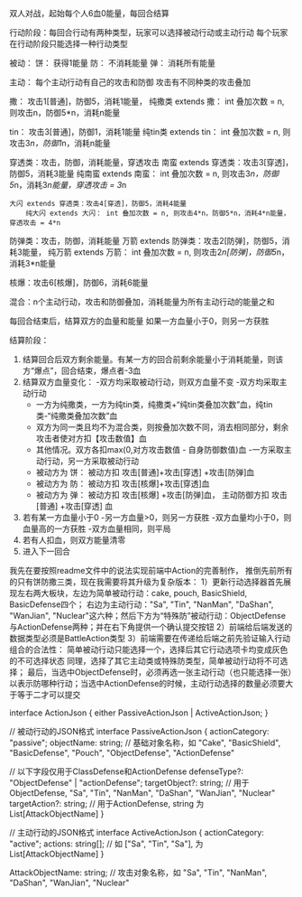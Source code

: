 双人对战，起始每个人6血0能量，每回合结算

行动阶段：每回合行动有两种类型，玩家可以选择被动行动或主动行动
每个玩家在行动阶段只能选择一种行动类型

被动：
饼： 获得1能量
防： 不消耗能量
弹： 消耗所有能量

主动：
每个主动行动有自己的攻击和防御
攻击有不同种类的攻击叠加

撒： 攻击1[普通]，防御5，消耗1能量，
    纯撒类 extends 撒： int 叠加次数 = n, 则攻击n，防御5*n，消耗n能量

tin： 攻击3[普通]，防御1，消耗1能量
    纯tin类 extends tin： int 叠加次数 = n, 则攻击3*n，防御1*n，消耗n能量

穿透类：攻击，防御，消耗能量，穿透攻击
    南蛮 extends 穿透类：攻击3[穿透]，防御5，消耗3能量
        纯南蛮 extends 南蛮： int 叠加次数 = n, 则攻击3*n，防御5*n，消耗3*n能量，穿透攻击 = 3*n

    大闪 extends 穿透类：攻击4[穿透]，防御5，消耗4能量
        纯大闪 extends 大闪： int 叠加次数 = n, 则攻击4*n，防御5*n，消耗4*n能量，穿透攻击 = 4*n

防弹类：攻击，防御，消耗能量
    万箭 extends 防弹类：攻击2[防弹]，防御5，消耗3能量，
        纯万箭 extends 万箭： int 叠加次数 = n, 则攻击2*n[防弹]，防御5*n，消耗3*n能量

核爆：攻击6[核爆]，防御6，消耗6能量


混合：n个主动行动，攻击和防御叠加，消耗能量为所有主动行动的能量之和

每回合结束后，结算双方的血量和能量
如果一方血量小于0，则另一方获胜


结算阶段：
1. 结算回合后双方剩余能量。有某一方的回合前剩余能量小于消耗能量，则该方“爆点”，回合结束，爆点者-3血
2. 结算双方血量变化：
-双方均采取被动行动，则双方血量不变
-双方均采取主动行动
    - 一方为纯撒类，一方为纯tin类，纯撒类+“纯tin类叠加次数”血，纯tin类-“纯撒类叠加次数”血
    - 双方为同一类且均不为混合类，则按叠加次数不同，消去相同部分，剩余攻击者使对方扣【攻击数值】血
    - 其他情况。双方各扣max(0,对方攻击数值 - 自身防御数值)血
-一方采取主动行动，另一方采取被动行动
    - 被动方为 饼： 被动方扣 攻击[普通]+攻击[穿透] +攻击[防弹]血
    - 被动方为 防： 被动方扣 攻击[核爆]+攻击[穿透]血
    - 被动方为 弹： 被动方扣 攻击[核爆] +攻击[防弹]血， 主动防御方扣 攻击[普通] +攻击[穿透] 血
3. 若有某一方血量小于0
-另一方血量>0，则另一方获胜
-双方血量均小于0，则血量高的一方获胜
-双方血量相同，则平局
4. 若有人扣血，则双方能量清零
5. 进入下一回合

我先在要按照readme文件中的说法实现前端中Action的完善制作，
推倒先前所有的只有饼防撒三类，现在我需要将其升级为复杂版本：
1）更新行动选择器首先展现左右两大板块，左边为简单被动行动：cake, pouch, BasicShield, BasicDefense四个； 右边为主动行动："Sa", "Tin", "NanMan", "DaShan", "WanJian", "Nuclear"这六种；然后下方为“特殊防”被动行动：ObjectDefense与ActionDefense两种；并在右下角提供一个确认提交按钮
2）前端给后端发送的数据类型必须是BattleAction类型
3）前端需要在传递给后端之前先验证输入行动组合的合法性：
简单被动行动只能选择一个，选择后其它行动选项卡均变成灰色的不可选择状态
同理，选择了其它主动类或特殊防类型，简单被动行动将不可选择；
最后，当选中ObjectDefense时，必须再选一张主动行动（也只能选择一张）以表示防哪种行动；当选中ActionDefense的时候，主动行动选择的数量必须要大于等于二才可以提交

interface ActionJson {
  either PassiveActionJson | ActiveActionJson;
}

// 被动行动的JSON格式
interface PassiveActionJson {
  actionCategory: "passive";
  objectName: string;  // 基础对象名称，如 "Cake", "BasicShield", "BasicDefense", "Pouch", "ObjectDefense", "ActionDefense"
  
  // 以下字段仅用于ClassDefense和ActionDefense
  defenseType?: "ObjectDefense" | "actionDefense";
  targetObject?: string;    // 用于ObjectDefense, "Sa", "Tin", "NanMan", "DaShan", "WanJian", "Nuclear"
  targetAction?: string;   // 用于ActionDefense, string 为 List[AttackObjectName]
}

// 主动行动的JSON格式
interface ActiveActionJson {
  actionCategory: "active";
  actions: string[];  // 如 ["Sa", "Tin", "Sa"], 为 List[AttackObjectName]
}

AttackObjectName: string;  // 攻击对象名称，如 "Sa", "Tin", "NanMan", "DaShan", "WanJian", "Nuclear"